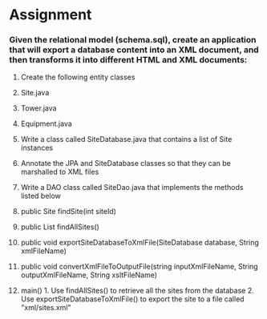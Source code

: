 Assignment
==========

### Given the relational model (schema.sql), create an application that will export a database content into an XML document, and then transforms it into different HTML and XML documents:

1. Create the following entity classes
  1. Site.java
  2. Tower.java
  3. Equipment.java

2. Write a class called SiteDatabase.java that contains a list of Site instances

3. Annotate the JPA and SiteDatabase classes so that they can be marshalled to XML files

4. Write a DAO class called SiteDao.java that implements the methods listed below
  1. public Site findSite(int siteId)
  2. public List<Site> findAllSites()
  3. public void exportSiteDatabaseToXmlFile(SiteDatabase database, String xmlFileName)
  4. public void convertXmlFileToOutputFile(string inputXmlFileName, String outputXmlFileName, String xsltFileName)
  5. main()
    1. Use findAllSites() to retrieve all the sites from the database
    2. Use exportSiteDatabaseToXmlFile() to export the site to a file called "xml/sites.xml"

